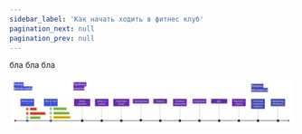 ```yaml
---
sidebar_label: 'Как начать ходить в фитнес клуб'
pagination_next: null
pagination_prev: null
---
```


бла бла бла
<!-- D:\docuSite\my-website\static\img -->
![Таймлайн действий](/img/Scheme.jpg)